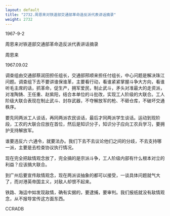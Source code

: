 ```yaml
---
layout: default
title: "2732.周恩来对铁道部交通部革命造反派代表讲话摘录"
weight: 2732
---
```


1967-9-2

周恩来对铁道部交通部革命造反派代表讲话摘录

周恩来

1967.09.02

调查组由交通部蔡润田担任组长，交通部邢顺来担任付组长，中心问题是解决珠江问题。调查组下去不要讲谁保谁革，主要看行动，看谁紧紧掌握斗争大方向，看谁听毛主席的话，抓革命，促生产，拥军爱民，制止武斗，矛头对准最大的走资派，对准陶铸、王任重、赵紫阳，结合本单位的斗批改，实现工人阶级的大联合。工人阶级大联合表现在制止武斗、封存武器，不夺解放军的枪、不砸仓库，不破坏交通秩序。

要先同两派工人谈话，再同两派农民谈话，最后才同两派学生谈话。运动到现阶段，工农的大联合应放在首位，然后是知识分子，知识分子应向工农兵学习，要拥护支持解放军。

谁要违反六·六通令，就要法办。我们下去不去议论他们之间的分歧，不去支持哪一派，主要是去检查协议执行情况。

现在完全把敌情观念放了，完全搞的是宗派斗争，工人阶级内部有什么根本对立的利益？应该搞大联合。

到广州后要宣传敌情观念，现在两派谈抽象的都可以接受，一谈具体问题就气大了，而对港英帝国主义，对敌人却恨不起来。

铁路、海运中如发现敌情，确有实据的，要逮捕，要审判。我们报纸就没有敌情观念，从不报导宣传这方面东西。

CCRADB

